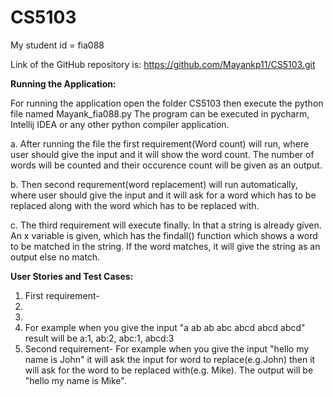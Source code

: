 # CS5103

My student id = fia088

Link of the GitHub repository is: https://github.com/Mayankp11/CS5103.git

**Running the Application:**

For running the application open the folder CS5103 then execute the python file named Mayank_fia088.py
The program can be executed in pycharm, Intellij IDEA or any other python compiler application.

a. After running the file the first requirement(Word count) will run, where user should give the input and it will show the word count. The number of words will be counted and their occurence count will be given as an output.

b. Then second requrement(word replacement) will run automatically, where  user should give the input and it will ask for a word which has to be replaced along with the word which has to be replaced with.

c. The third requirement will execute finally. In that a string is already given. An x variable is given, which has the findall() function which shows a word to be matched in the string. If the word matches, it will give the string as an output else no match.

**User Stories and Test Cases:**
1. First requirement- 
2. 
3. 
4. For example when you give the input "a ab   ab abc    abcd    abcd  abcd" result will be a:1, ab:2, abc:1, abcd:3
5. Second requirement- For example when you give the input "hello my name is John" it will ask the input for word to replace(e.g.John) then it will ask for the word to be replaced with(e.g. Mike). The output will be "hello my name is Mike".
